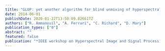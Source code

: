 ```yaml
---
title: "GLUP: yet another algorithm for blind unmixing of hyperspectral data"
date: 2014-06-01
publishDate: 2020-01-22T13:50:09.826617Z
authors: ["R. Ammanouil", "A. Ferrari", "C. Richard", "D. Mary"]
publication_types: ["0"]
abstract: ""
featured: false
publication: "*IEEE workshop on Hyperspectral Image and Signal Processing: Evolution in Remote Sensing (WHISPERS)*"
---
```


